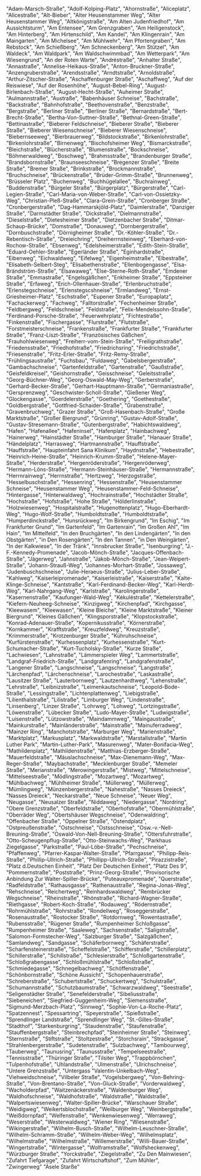 "Adam-Marsch-Straße",
"Adolf-Kolping-Platz",
"Ahornstraße",
"Aliceplatz",
"Alicestraße",
"Alt-Bieber",
"Alter Heusenstammer Weg",
"Alter Heusenstammer Weg",
"Altkönigstraße",
"Am Alten Judenfriedhof",
"Am Aussichtsturm",
"Am Entensee",
"Am Grenzgraben",
"Am Heiligenstock",
"Am Hinterberg",
"Am Hirtenschild",
"Am Kandel",
"Am Klingenrain",
"Am Maingarten",
"Am Michelsee",
"Am Mühlwehr",
"Am Pfortengraben",
"Am Rebstock",
"Am Schießberg",
"Am Schneckenberg",
"Am Stützel",
"Am Waldeck",
"Am Waldpark",
"Am Waldschwimmbad",
"Am Wetterpark",
"Am Wiesengrund",
"An der Roten Warte",
"Andréstraße",
"Anhalter Straße",
"Annastraße",
"Annelise-Heikaus-Straße",
"Anton-Bruckner-Straße",
"Anzengruberstraße",
"Arendsstraße",
"Arndtstraße",
"Arnoldstraße",
"Arthur-Zitscher-Straße",
"Aschaffenburger Straße",
"Aschaffweg",
"Auf der Reiswiese",
"Auf der Rosenhöhe",
"August-Bebel-Ring",
"August-Birlenbach-Straße",
"August-Hecht-Straße",
"Auheimer Straße",
"Aulmannstraße",
"Austraße",
"Babenhäuser Schneise",
"Bachstraße",
"Backstraße",
"Bahnhofstraße",
"Beethovenstraße",
"Benzstraße",
"Bergstraße",
"Berliner Straße",
"Berliner Straße",
"Bernardstraße",
"Bert-Brecht-Straße",
"Bertha-Von-Suttner-Straße",
"Bethnal-Green-Straße",
"Bettinastraße",
"Bieberer Feldschneise",
"Bieberer Straße",
"Bieberer Straße",
"Bieberer Wiesenschneise",
"Bieberer Wiesenschneise",
"Biebernseeweg",
"Bierbrauerweg",
"Bildstockstraße",
"Birkenlohrstraße",
"Birkenlohrstraße",
"Birnenweg",
"Bischofsheimer Weg",
"Bismarckstraße",
"Bleichstraße",
"Blücherstraße",
"Blumenstraße",
"Bockschneise",
"Böhmerwaldweg",
"Boschweg",
"Brahmsstraße",
"Brandenburger Straße",
"Brandsbornstraße",
"Braunseeschneise",
"Bregenzer Straße",
"Breite Straße",
"Bremer Straße",
"Brinkstraße",
"Brockmannstraße",
"Bruchschneise",
"Brückenstraße",
"Brüder-Grimm-Straße",
"Brunnenweg",
"Brüsseler Platz",
"Buchenweg",
"Buchhügelallee",
"Buchrainweg",
"Buddenstraße",
"Bürgeler Straße",
"Bürgerplatz",
"Bürgerstraße",
"Carl-Legien-Straße",
"Carl-Maria-von-Weber-Straße",
"Carl-von-Ossietzky-Weg",
"Christian-Pleß-Straße",
"Clara-Grein-Straße",
"Cronberger Straße",
"Cronbergerstraße",
"Dag-Hammarskjöld-Platz",
"Daimlerstraße",
"Danziger Straße",
"Darmstädter Straße",
"Dickstraße",
"Dielmannstraße",
"Dieselstraße",
"Dietesheimer Straße",
"Dietzenbacher Straße",
"Ditmar-Schaup-Brücke",
"Domstraße",
"Donauweg",
"Dornbergerstraße",
"Dornbuschstraße",
"Dörnigheimer Straße",
"Dr.-Köhler-Straße",
"Dr.-Rebentisch-Straße",
"Dreieichring",
"Dreiherrnsteinweg",
"Eberhard-von-Rochow-Straße",
"Ebsenweg",
"Edelsheimerstraße",
"Edith-Stein-Straße",
"Eduard-Oehler-Straße",
"Egerländer Straße",
"Eginhardstraße",
"Eibenweg",
"Eichwaldweg",
"Eifelweg",
"Eigenheimstraße",
"Elbestraße",
"Elisabeth-Selbert-Steg",
"Elisabethenstraße",
"Ellenbogengasse",
"Elsa-Brändström-Straße",
"Elsawaweg",
"Else-Sterne-Roth-Straße",
"Emdener Straße",
"Emmastraße",
"Engelsgäßchen",
"Enkheimer Straße",
"Eppsteiner Straße",
"Erfaweg",
"Erich-Ollenhauer-Straße",
"Erlenbruchstraße",
"Erlenstegschneise",
"Erlenstegscshneise",
"Ermlandweg",
"Ernst-Griesheimer-Platz",
"Eschstraße",
"Eupener Straße",
"Europaplatz",
"Fachackerweg",
"Fachweg",
"Falltorstraße",
"Fechenheimer Straße",
"Feldbergweg",
"Feldschneise",
"Feldstraße",
"Felix-Mendelssohn-Straße",
"Ferdinand-Porsche-Straße",
"Feuerwehrplatz",
"Fichtestraße",
"Finkenstraße",
"Fischergasse",
"Flurstraße",
"Flutstraße",
"Forstmeisterschneise",
"Frankenstraße",
"Frankfurter Straße",
"Frankfurter Straße",
"Franz-Liszt-Straße",
"Französisches Gäßchen",
"Frauhohlwiesenweg",
"Freiherr-vom-Stein-Straße",
"Freiligrathstraße",
"Friedensstraße",
"Friedhofstraße",
"Friedrichsring",
"Friedrichstraße",
"Friesenstraße",
"Fritz-Erler-Straße",
"Fritz-Remy-Straße",
"Frühlingsaustraße",
"Fuchsbau",
"Fuldaweg",
"Gabelsbergerstraße",
"Gambachschneise",
"Gartenfeldstraße",
"Gartenstraße",
"Gaußstraße",
"Geisfeldkreisel",
"Geishornstraße",
"Geisschneise",
"Geleitsstraße",
"Georg-Büchner-Weg",
"Georg-Oswald-May-Weg",
"Gerberstraße",
"Gerhard-Becker-Straße",
"Gerhart-Hauptmann-Straße",
"Germaniastraße",
"Gersprenzweg",
"Geschwister-Scholl-Straße",
"Gießener Weg",
"Glockengasse",
"Goerdelerstraße",
"Goethering",
"Goethestraße",
"Goldbergstraße",
"Gottfried-Schaider-Straße",
"Grabenstraße",
"Gravenbruchweg",
"Grazer Straße",
"Groß-Hasenbach-Straße",
"Große Marktstraße",
"Großer Biergrund",
"Grünring",
"Gustav-Adolf-Straße",
"Gustav-Stresemann-Straße",
"Gutenbergstraße",
"Habichtswaldweg",
"Hafen",
"Hafenallee",
"Hafeninsel",
"Hafenplatz",
"Hainbachweg",
"Hainerweg",
"Hainstädter Straße",
"Hamburger Straße",
"Hanauer Straße",
"Händelplatz",
"Harrasweg",
"Hartmannstraße",
"Hauffstraße",
"Hauffstraße",
"Haupteinfahrt Sana Klinikum",
"Haydnstraße",
"Hebestraße",
"Heinrich-Heine-Straße",
"Heinrich-Krumm-Straße",
"Helene-Mayer-Straße",
"Herderstraße",
"Hergenröderstraße",
"Hergenröderweg",
"Hermann-Löns-Straße",
"Hermann-Steinhäuser-Straße",
"Hermannstraße",
"Herrnrainweg",
"Herrnstraße",
"Hertzweg",
"Herzogstraße",
"Hesselbuschstraße",
"Hessenring",
"Hessenstraße",
"Heusenstammer Schneise",
"Heusenstammer Weg",
"Heusenstammer-Feld-Schneise",
"Hintergasse",
"Hinterwaldweg",
"Hochrainstraße",
"Hochstädter Straße",
"Hochstraße",
"Hofstraße",
"Hohe Straße",
"Hölderlinstraße",
"Holzwiesenweg",
"Hospitalstraße",
"Hugenottenplatz",
"Hugo-Eberhardt-Weg",
"Hugo-Wolf-Straße",
"Humboldtstraße",
"Humboldtstraße",
"Humperdinckstraße",
"Hunsrückweg",
"Im Birkengrund",
"Im Eschig",
"Im Frankfurter Grund",
"Im Gartenfeld",
"Im Gartenrain",
"Im Großen Ahl",
"Im Hain",
"Im Mittelfeld",
"In den Bruchgärten",
"In den Lindengärten",
"In den Obstgärten",
"in Den Rosengärten",
"In den Tannen",
"in Den Weingärten",
"In der Kalkwiese",
"In der Tränk",
"Innsbrucker Straße",
"Isenburgring",
"J.-F.-Kennedy-Promenade",
"Jacob-Mönch-Straße",
"Jacques-Offenbach-Straße",
"Jägerweg",
"Jahnstraße",
"Jakob-Mönch-Straße",
"Jean-Weipert-Straße",
"Johann-Strauß-Weg",
"Johannes-Morhart-Straße",
"Jossaweg",
"Judenbuschschneise",
"Julie-Heraeus-Straße",
"Julius-Leber-Straße",
"Kahlweg",
"Kaiserleipromenade",
"Kaiserleistraße",
"Kaiserstraße",
"Kalte-Klinge-Schneise",
"Kantstraße",
"Karl-Ferdinand-Becker-Weg",
"Karl-Herdt-Weg",
"Karl-Nahrgang-Weg",
"Karlstraße",
"Karolingerstraße",
"Kasernenstraße",
"Kaufunger-Wald-Weg",
"Kékuléstraße",
"Kettelerstraße",
"Kiefern-Neuheeg-Schneise",
"Kinzigweg",
"Kirchenpfad",
"Kirchgasse",
"Kleewasem",
"Kleewasen",
"Kleine Bleiche",
"Kleine Marktstraße",
"Kleiner Biergrund",
"Kleines Gäßchen",
"Klingsporstraße",
"Klopstockstraße",
"Konrad-Adenauer-Straße",
"Kopernikusstraße",
"Körnerstraße",
"Kornkammer",
"Krafftstraße",
"Kreuzfeldweg",
"Kreuzstraße",
"Krimmerstraße",
"Krotzenburger Straße",
"Kühruhschneise",
"Kurfürstenstraße",
"Kurhessenplatz",
"Kurhessenstraße",
"Kurt-Schumacher-Straße",
"Kurt-Tucholsky-Straße",
"Kurze Straße",
"Lachwiesen",
"Lahnstraße",
"Lämmerspieler Weg",
"Lammertstraße",
"Landgraf-Friedrich-Straße",
"Landgrafenring",
"Landgrafenstraße",
"Langener Straße",
"Langschneise",
"Langschneise",
"Langstraße",
"Lärchenpfad",
"Lärchenschneise",
"Larochestraße",
"Laskastraße",
"Lausitzer Straße",
"Lauterbornweg",
"Lautzenhardtweg",
"Lehenstraße",
"Lehrstraße",
"Leibnizstraße",
"Leimenkautschneise",
"Leopold-Bode-Straße",
"Lessingstraße",
"Lichtenplattenweg",
"Liebigstraße",
"Lilienthalstraße",
"Lilistraße",
"Limburger Weg",
"Lindenstraße",
"Linsenberg",
"Linzer Straße",
"Lohrweg",
"Lohweg",
"Lortzingstraße",
"Löwenstraße",
"Lübecker Straße",
"Ludo-Mayer-Straße",
"Ludwigstraße",
"Luisenstraße",
"Lützowstraße",
"Maindammweg",
"Maingaustraße",
"Mainkurstraße",
"Mainländerstraße",
"Mainstraße",
"Mainuferradweg",
"Mainzer Ring",
"Manchotstraße",
"Marburger Weg",
"Marienstraße",
"Marktplatz",
"Markusplatz",
"Markwaldstraße",
"Marstallstraße",
"Martin Luther Park",
"Martin-Luther-Park",
"Masurenweg",
"Mater-Bonifacia-Weg",
"Mathildenplatz",
"Mathildenstraße",
"Matthias-Erzberger-Straße",
"Mauerfeldstraße",
"Mäuslachschneise",
"Max-Dienemann-Weg",
"Max-Reger-Straße",
"Maybachstraße",
"Mecklenburger Straße",
"Memeler Straße",
"Merianstraße",
"Merowingerstraße",
"Mistweg",
"Mittelschneise",
"Mittelseestraße",
"Mödlingstraße",
"Mozartweg",
"Mozartweg",
"Mühlbachweg",
"Mühlheimer Straße",
"Müllerweg",
"Müllerweg",
"Mümlingweg",
"Münzenbergerstraße",
"Nahestraße",
"Nasses Dreieck",
"Nasses Dreieck",
"Neckarstraße",
"Neue Schneise",
"Neuer Weg",
"Neugasse",
"Neusalzer Straße",
"Niddaweg",
"Niedergasse",
"Nordring",
"Obere Grenzstraße",
"Oberfeldstraße",
"Oberhofstraße",
"Obermühlstraße",
"Oberräder Weg",
"Obertshäuser Wegschneise",
"Odenwaldring",
"Offenbacher Straße",
"Oppelner Straße",
"Ostendplatz",
"Ostpreußenstraße",
"Ostschneise",
"Ostsschneise",
"Osw.-v.-Nell-Breuning-Straße",
"Oswald-Von-Nell-Breuning-Straße",
"Ottersfuhrstraße",
"Otto-Scheugenpflug-Straße",
"Otto-Steinwachs-Weg",
"Parkhaus Ziegelgasse",
"Parkstraße",
"Paul-Löbe-Straße",
"Pechschneise",
"Pfaffenweg",
"Pfarrer-Kaspar-Walter-Straße",
"Pfarrgasse",
"Philipp-Reis-Straße",
"Phillip-Ullrich-Straße",
"Phillipp-Ullrich-Straße",
"Pirazzistraße",
"Platz d.Deutschen Einheit",
"Platz Der Deutschen Einheit",
"Platz Des 9",
"Pommernstraße",
"Poststraße",
"Prinz-Georg-Straße",
"Provisorische Anbindung Zur Walter-Spiller-Brücke",
"Puteauxpromenade",
"Querstraße",
"Radfeldstraße",
"Rathausgasse",
"Rathenaustraße",
"Regina-Jonas-Weg",
"Rehschneise",
"Reichertweg",
"Reinhardswaldweg",
"Rembrücker Wegschneise",
"Rheinstraße",
"Rhönstraße",
"Richard-Wagner-Straße",
"Riethgasse",
"Robert-Koch-Straße",
"Rodauweg",
"Rödernstraße",
"Rohrmühlstraße",
"Rohrstraße",
"Rondellweg",
"Roseggerstraße",
"Rosenaustraße",
"Rostocker Straße",
"Rotdornweg",
"Rowentastraße",
"Rubensstraße",
"Rügener Straße",
"Rumpenheimer Schloßgasse",
"Rumpenheimer Straße",
"Saaleweg",
"Sachsenstraße",
"Saligstraße",
"Salomon-Formstecher-Weg",
"Salzburger Straße",
"Salzgäßchen",
"Samlandweg",
"Sandgasse",
"Schäferbornweg",
"Schäferstraße",
"Scharfensteinerstraße",
"Scheffelstraße",
"Schifferstraße",
"Schillerplatz",
"Schillerstraße",
"Schillstraße",
"Schlesierstraße",
"Schloßgartenstraße",
"Schloßgrabengasse",
"Schloßmühlstraße",
"Schloßstraße",
"Schmiedegasse",
"Schnegelbachweg",
"Schöffenstraße",
"Schönbornstraße",
"Schöne Aussicht",
"Schopenhauerstraße",
"Schreberstraße",
"Schubertstraße",
"Schuckertweg",
"Schulstraße",
"Schumannstraße",
"Schutzbaumstraße",
"Schwarzwaldweg",
"Seestraße",
"Seligenstädter Straße",
"Senefelderstraße",
"Sibeliusstraße",
"Siebeneichen",
"Siegfried-Guggenheim-Weg",
"Siemensstraße",
"Sigmund-Merzbach-Platz",
"Sinnweg",
"Sophie-Von-La-Roche-Platz",
"Spatzennest",
"Spessartring",
"Speyerstraße",
"Spießstraße",
"Sprendlinger Landstraße",
"Sprendlinger Weg",
"St.-Gilles-Straße",
"Stadthof",
"Starkenburgring",
"Staudenstraße",
"Staufenstraße",
"Stauffenbergstraße",
"Steinbrechpfad",
"Steinheimer Straße",
"Steinweg",
"Sternstraße",
"Stiftstraße",
"Stoltzestraße",
"Storchsrain",
"Strackgasse",
"Strahlenbergerstraße",
"Sudetenstraße",
"Sulzbachweg",
"Tambourweg",
"Tauberweg",
"Taunusring",
"Taunusstraße",
"Tempelseestraße",
"Tennisstraße",
"Thüringer Straße",
"Tilsiter Weg",
"Trappbörnchen",
"Tulpenhofstraße",
"Uhlandstraße",
"Ulmenstraße",
"Ulrichschneise",
"Untere Grenzstraße",
"Untergass
"Valentin-Unkelbach-Weg",
"Viehweidschneise",
"Vilbeler Straße",
"Vogelsbergweg",
"Von-Behring-Straße",
"Von-Brentano-Straße",
"Von-Gluck-Straße",
"Vorderwaldweg",
"Wacholderpfad",
"Waitzenäckerstraße",
"Waldenburger Weg",
"Waldhofschneise",
"Waldhofstraße",
"Waldstraße",
"Waldstraße",
"Walpertswiesenweg",
"Walter-Spiller-Brücke",
"Warschauer Straße",
"Weidigweg",
"Weikertsblochstraße",
"Weilburger Weg",
"Weinbergstraße",
"Weißdornpfad",
"Welfenstraße",
"Wenkenwiesenweg",
"Werraweg",
"Weserstraße",
"Westerwaldweg",
"Wiener Ring",
"Wiesenstraße",
"Wikingerstraße",
"Wilhelm-Busch-Straße",
"Wilhelm-Leuschner-Straße",
"Wilhelm-Schramm-Straße",
"Wilhelm-Weber-Weg",
"Wilhelmsplatz",
"Wilhelmstraße",
"Wilhelmstraße",
"Willemerstraße",
"Willi-Bauer-Straße",
"Wingertstraße",
"Wintergasse",
"Wolframstraße",
"Wolfsheckenweg",
"Würzburger Straße",
"Yorckstraße",
"Ziegelstraße",
"Zu Den Mainwiesen",
"Zufahrt Tiefgarage",
"Zufahrt Wirtschaftshof",
"Zum Mühler",
"Zwingerweg"
"Äsele Starße"